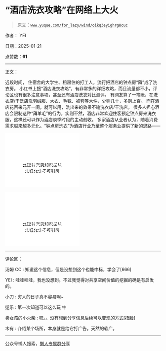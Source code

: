 # “酒店洗衣攻略”在网络上大火

> 原文：[`www.yuque.com/for_lazy/wind/oikq3eyighrg8cuc`](https://www.yuque.com/for_lazy/wind/oikq3eyighrg8cuc)

作者： YEI

日期：2025-01-21

点赞数：**61**

* * *

正文：

近段时间， 住宿舍的大学生、租房住的打工人，流行把酒店的钟点房“薅”成了洗衣房。
小红书上搜“酒店洗衣攻略”，有非常多的详细攻略，而且流量都不小，评论区也有很多注意事项，甚至还有酒店洗衣对比测评。
有网友算了一笔账，在洗衣店/干洗店洗羽绒服、大衣、毛毯、被套等大件，少则几十，多则上百。 而在酒店花百来元开一间，就可以用，洗出来的效果不输洗衣店/干洗店。
很多人担心酒店会限制这种“薅羊毛”的行为，实则不然，酒店非常欢迎住客预定钟点房来洗衣服，这样还可以作为酒店淡季时段的主动创收。
多家酒店从业者认为，随着消费需求越来越多元化。“钟点房洗衣”为酒店行业乃至整个服务业提供了新的思路——

![](img/640c43c09bdeead74369aa9bbccad36c.png "None")

![](img/3db74b68032fed8ea18c1286bf2680dc.png "None")

* * *

评论区：

汤姆 CC : 知道这个信息，但是没想到这个也能中标，学会了[666]

YEI : 哇哇哇哇，我也没想到。不过我觉得对共享空间价值的挖掘的确是有启发的。

小刀 : 穷人的日子真不容易啊~

逑乐 : 第一次知道可以这么玩 牛

卖女孩的小火柴 : 嗯。。没有想到分享信息后续可以变现的方式[捂脸]

木有 : 介绍某个场所，本身就是给它打广告。天然的软广。

* * *

公众号懒人搜索，[懒人专属群分享](https://lazybook.fun/#/blog/group)
